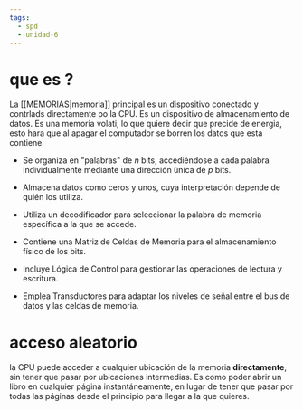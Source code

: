 ```yaml
---
tags:
  - spd
  - unidad-6
---
```

# que es ?

La [[MEMORIAS|memoria]] principal es un dispositivo conectado y contrlads directamente po la CPU. Es un dispositivo de almacenamiento de datos. Es una memoria volati, lo que quiere decir que precide de energia,  esto hara que al apagar el computador se borren los datos que esta contiene.

- Se organiza en "palabras" de _n_ bits, accediéndose a cada palabra individualmente mediante una dirección única de _p_ bits.  
    
- Almacena datos como ceros y unos, cuya interpretación depende de quién los utiliza.  
    
- Utiliza un decodificador para seleccionar la palabra de memoria específica a la que se accede.  
    
- Contiene una Matriz de Celdas de Memoria para el almacenamiento físico de los bits.  
    
- Incluye Lógica de Control para gestionar las operaciones de lectura y escritura.  
    
- Emplea Transductores para adaptar los niveles de señal entre el bus de datos y las celdas de memoria.

# acceso aleatorio

la CPU puede acceder a cualquier ubicación de la memoria **directamente**, sin tener que pasar por ubicaciones intermedias. Es como poder abrir un libro en cualquier página instantáneamente, en lugar de tener que pasar por todas las páginas desde el principio para llegar a la que quieres.